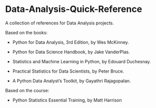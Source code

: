# Data-Analysis-Quick-Reference
A collection of references for Data Analysis projects.


Based on the books:

* Python for Data Analysis, 3rd Edition, by Wes McKinney.

* Python for Data Science Handbook, by Jake VanderPlas.

* Statistics and Machine Learning in Python, by Edouard Duchesnay.

* Practical Statistics for Data Scientists, by Peter Bruce.

* A Python Data Analyst’s Toolkit, by Gayathri Rajagopalan.
  

Based on the course:

* Python Statistics Essential Training, by Matt Harrison
